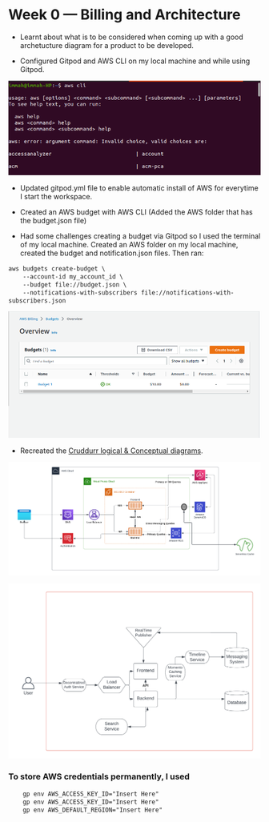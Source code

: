 # Week 0 — Billing and Architecture

- Learnt about what is to be considered when coming up with a good archetucture diagram for a product to be developed.

- Configured Gitpod and AWS CLI on my local machine and while using Gitpod.

![AWSCLI](images/week_0/AWS%20CLI.png "AWSCLI")

- Updated gitpod.yml file to enable automatic install of AWS for everytime I start the workspace.

- Created an AWS budget with AWS CLI (Added the AWS folder that has the budget.json file)

- Had some challenges creating a budget via Gitpod so I used the terminal of my local machine. Created an AWS folder on my local machine, created the budget and notification.json files. Then ran:

```
aws budgets create-budget \
    --account-id my_account_id \
    --budget file://budget.json \
    --notifications-with-subscribers file://notifications-with-subscribers.json

```

![AWS Budget](images/week_0/Budget.png "AWSCLI")

- Recreated the [Cruddurr logical & Conceptual diagrams](https://lucid.app/lucidchart/d8b7fa99-1188-4248-87ba-6c2afefc871a/edit?invitationId=inv_0742fca2-32b8-4d5d-84ff-775e43e73494).

![Cruddurr Logical Diagram](images/week_0/Cruddurr%20Logical%20Diagram.png)

![Cruddurr Conceptual Diagram](images/week_0/Cruddurr%20Conceptual%20Diagram.png)

### To store AWS credentials permanently, I used

        gp env AWS_ACCESS_KEY_ID="Insert Here"
        gp env AWS_ACCESS_KEY_ID="Insert Here"
        gp env AWS_DEFAULT_REGION="Insert Here"
